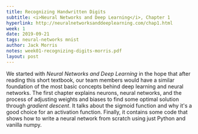 ```yaml
---
title: Recognizing Handwritten Digits
subtitle: <i>Neural Networks and Deep Learning</i>, Chapter 1
hyperlink: http://neuralnetworksanddeeplearning.com/chap1.html
week: 1
date: 2019-09-21
tags: neural-networks mnist
author: Jack Morris
notes: week01-recognizing-digits-morris.pdf
layout: post
---
```

We started with *Neural Networks and Deep Learning* in the hope that after
reading this short textbook, our team members would have a similar foundation
of the most basic concepts behind deep learning and neural networks. The first
chapter explains neurons, neural networks, and the process of adjusting weights
and biases to find some optimal solution through *gradient descent*. It talks
about the sigmoid function and why it's a good choice for an activation function.
Finally, it contains some code that shows how to write a neural network from
scratch using just Python and vanilla numpy.
